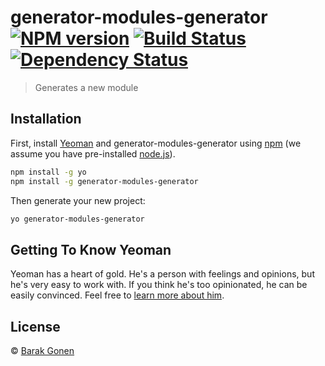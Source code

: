 # generator-modules-generator [![NPM version][npm-image]][npm-url] [![Build Status][travis-image]][travis-url] [![Dependency Status][daviddm-image]][daviddm-url]
> Generates a new module

## Installation

First, install [Yeoman](http://yeoman.io) and generator-modules-generator using [npm](https://www.npmjs.com/) (we assume you have pre-installed [node.js](https://nodejs.org/)).

```bash
npm install -g yo
npm install -g generator-modules-generator
```

Then generate your new project:

```bash
yo generator-modules-generator
```

## Getting To Know Yeoman

Yeoman has a heart of gold. He&#39;s a person with feelings and opinions, but he&#39;s very easy to work with. If you think he&#39;s too opinionated, he can be easily convinced. Feel free to [learn more about him](http://yeoman.io/).

## License

 © [Barak Gonen]()


[npm-image]: https://badge.fury.io/js/generator-modules-generator.svg
[npm-url]: https://npmjs.org/package/generator-modules-generator
[travis-image]: https://travis-ci.org//generator-modules-generator.svg?branch=master
[travis-url]: https://travis-ci.org//generator-modules-generator
[daviddm-image]: https://david-dm.org//generator-modules-generator.svg?theme=shields.io
[daviddm-url]: https://david-dm.org//generator-modules-generator
